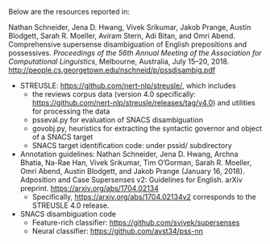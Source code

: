 Below are the resources reported in:

Nathan Schneider, Jena D. Hwang, Vivek Srikumar, Jakob Prange, Austin Blodgett, Sarah R. Moeller, Aviram Stern, Adi Bitan, and Omri Abend. Comprehensive supersense disambiguation of English prepositions and possessives. _Proceedings of the 56th Annual Meeting of the Association for Computational Linguistics_, Melbourne, Australia, July 15–20, 2018. <http://people.cs.georgetown.edu/nschneid/p/pssdisambig.pdf>

- STREUSLE: <https://github.com/nert-nlp/streusle/>, which includes 
   * the reviews corpus data (version 4.0 specifically: <https://github.com/nert-nlp/streusle/releases/tag/v4.0>) and utilities for processing the data
   * psseval.py for evaluation of SNACS disambiguation
   * govobj.py, heuristics for extracting the syntactic governor and object of a SNACS target
   * SNACS target identification code: under pssid/ subdirectory
- Annotation guidelines: Nathan Schneider, Jena D. Hwang, Archna Bhatia, Na-Rae Han, Vivek Srikumar, Tim O’Gorman, Sarah R. Moeller, Omri Abend, Austin Blodgett, and Jakob Prange (January 16, 2018). Adposition and Case Supersenses v2: Guidelines for English. arXiv preprint. <https://arxiv.org/abs/1704.02134>
    * Specifically, <https://arxiv.org/abs/1704.02134v2> corresponds to the STREUSLE 4.0 release.
- SNACS disambiguation code
    * Feature-rich classifier: https://github.com/svivek/supersenses
    * Neural classifier: https://github.com/avst34/pss-nn
